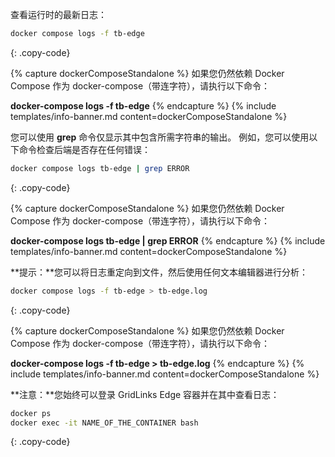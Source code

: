 查看运行时的最新日志：

```bash
docker compose logs -f tb-edge
```
{: .copy-code}

{% capture dockerComposeStandalone %}
如果您仍然依赖 Docker Compose 作为 docker-compose（带连字符），请执行以下命令：

**docker-compose logs -f tb-edge**
{% endcapture %}
{% include templates/info-banner.md content=dockerComposeStandalone %}

您可以使用 **grep** 命令仅显示其中包含所需字符串的输出。
例如，您可以使用以下命令检查后端是否存在任何错误：

```bash
docker compose logs tb-edge | grep ERROR
```
{: .copy-code}

{% capture dockerComposeStandalone %}
如果您仍然依赖 Docker Compose 作为 docker-compose（带连字符），请执行以下命令：

**docker-compose logs tb-edge \| grep ERROR**
{% endcapture %}
{% include templates/info-banner.md content=dockerComposeStandalone %}

**提示：**您可以将日志重定向到文件，然后使用任何文本编辑器进行分析：

```bash
docker compose logs -f tb-edge > tb-edge.log
```
{: .copy-code}

{% capture dockerComposeStandalone %}
如果您仍然依赖 Docker Compose 作为 docker-compose（带连字符），请执行以下命令：

**docker-compose logs -f tb-edge > tb-edge.log**
{% endcapture %}
{% include templates/info-banner.md content=dockerComposeStandalone %}

**注意：**您始终可以登录 GridLinks Edge 容器并在其中查看日志：

```bash
docker ps
docker exec -it NAME_OF_THE_CONTAINER bash
```
{: .copy-code}